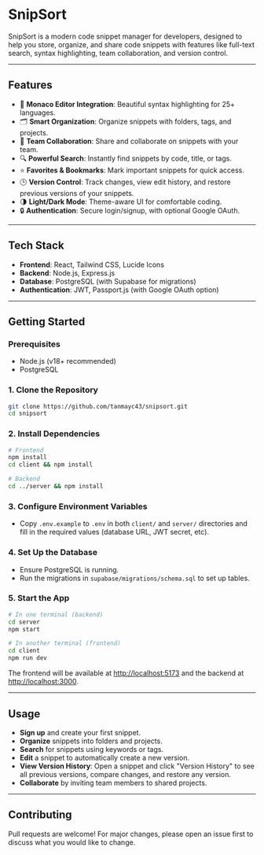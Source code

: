 # SnipSort

SnipSort is a modern code snippet manager for developers, designed to help you store, organize, and share code snippets with features like full-text search, syntax highlighting, team collaboration, and version control.

---

## Features

- 🚀 **Monaco Editor Integration**: Beautiful syntax highlighting for 25+ languages.
- 🗂️ **Smart Organization**: Organize snippets with folders, tags, and projects.
- 👥 **Team Collaboration**: Share and collaborate on snippets with your team.
- 🔍 **Powerful Search**: Instantly find snippets by code, title, or tags.
- ⭐ **Favorites & Bookmarks**: Mark important snippets for quick access.
- 🕒 **Version Control**: Track changes, view edit history, and restore previous versions of your snippets.
- 🌗 **Light/Dark Mode**: Theme-aware UI for comfortable coding.
- 🔒 **Authentication**: Secure login/signup, with optional Google OAuth.

---

## Tech Stack

- **Frontend**: React, Tailwind CSS, Lucide Icons
- **Backend**: Node.js, Express.js
- **Database**: PostgreSQL (with Supabase for migrations)
- **Authentication**: JWT, Passport.js (with Google OAuth option)

---

## Getting Started

### Prerequisites
- Node.js (v18+ recommended)
- PostgreSQL

### 1. Clone the Repository
```bash
git clone https://github.com/tanmayc43/snipsort.git
cd snipsort
```

### 2. Install Dependencies
```bash
# Frontend
npm install
cd client && npm install

# Backend
cd ../server && npm install
```

### 3. Configure Environment Variables
- Copy `.env.example` to `.env` in both `client/` and `server/` directories and fill in the required values (database URL, JWT secret, etc).

### 4. Set Up the Database
- Ensure PostgreSQL is running.
- Run the migrations in `supabase/migrations/schema.sql` to set up tables.

### 5. Start the App
```bash
# In one terminal (backend)
cd server
npm start

# In another terminal (frontend)
cd client
npm run dev
```

The frontend will be available at [http://localhost:5173](http://localhost:5173) and the backend at [http://localhost:3000](http://localhost:3000).

---

## Usage

- **Sign up** and create your first snippet.
- **Organize** snippets into folders and projects.
- **Search** for snippets using keywords or tags.
- **Edit** a snippet to automatically create a new version.
- **View Version History**: Open a snippet and click "Version History" to see all previous versions, compare changes, and restore any version.
- **Collaborate** by inviting team members to shared projects.

---

## Contributing

Pull requests are welcome! For major changes, please open an issue first to discuss what you would like to change.

